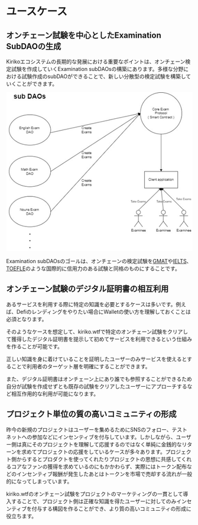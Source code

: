 # ユースケース

## オンチェーン試験を中心としたExamination SubDAOの生成

Kirikoエコシステムの長期的な発展における重要なポイントは、オンチェーン検定試験を作成していくExamination subDAOsの構築にあります。多様な分野における試験作成のsubDAOができることで、新しい分散型の検定試験を構築していくことができます。

![kiriko-subdaos](../images/kiriko-subdaos.jpg)

Examination subDAOsのゴールは、オンチェーンの検定試験を[GMAT](https://www.mba.com/exams/gmat-exam)や[IELTS](https://ielts.org/)、[TOEFLE](https://www.ets.org/toefl.html)のような国際的に信用力のある試験と同格のものにすることです。

## オンチェーン試験のデジタル証明書の相互利用

あるサービスを利用する際に特定の知識を必要とするケースは多いです。例えば、Defiのレンディングをやりたい場合にWalletの使い方を理解しておくことは必須となります。

そのようなケースを想定して、kiriko.wtfで特定のオンチェーン試験をクリアして獲得したデジタル証明書を提示して初めてサービスを利用できるという仕組みを作ることが可能です。

正しい知識を身に着けていることを証明したユーザーのみサービスを使えるとすることで利用者のターゲット層を明確にすることができます。

また、デジタル証明書はオンチェーン上にあり誰でも参照することができるため自分が試験を作成せずとも既存の試験をクリアしたユーザーにアプローチするなど相互作用的な利用が可能になります。

## プロジェクト単位の質の高いコミュニティの形成

昨今の新規のプロジェクトはユーザーを集めるためにSNSのフォロー、テストネットへの参加などにインセンティブを付与しています。しかしながら、ユーザー側は真にそのプロジェクトを理解して応援するのではなく単純に金銭的なリターンを求めてプロジェクトの応援をしているケースが多々あります。プロジェクト側からするとプロダクトを使ってくれたりプロジェクトの思想に共感してくれるコアなファンの獲得を求めているのにもかかわらず、実際にはトークン配布などのインセンティブ報酬が発生したあとはトークンを市場で売却する流れが一般的になってしまっています。

kiriko.wtfのオンチェーン試験をプロジェクトのマーケティングの一貫として導入することで、プロジェクト側は正確な知識を得たユーザーに対してのみインセンティブを付与する構図を作ることができ、より質の高いコミュニティの形成に役立ちます。

